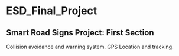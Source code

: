 # ESD_Final_Project

## Smart Road Signs Project: First Section

Collision avoidance and warning system. GPS Location and tracking.


